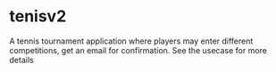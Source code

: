 # tenisv2
A tennis tournament application where players may enter different competitions, get an email for confirmation. See the usecase for more details
